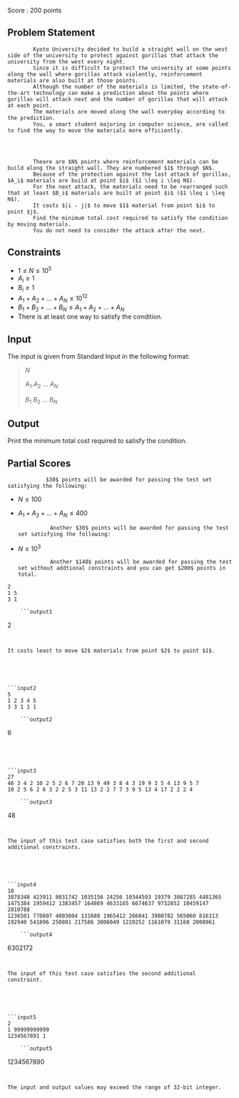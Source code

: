 Score : $200$ points

    
        

## Problem Statement

        

            Kyoto University decided to build a straight wall on the west side of the university to protect against gorillas that attack the university from the west every night.
            Since it is difficult to protect the university at some points along the wall where gorillas attack violently, reinforcement materials are also built at those points.
            Although the number of the materials is limited, the state-of-the-art technology can make a prediction about the points where gorillas will attack next and the number of gorillas that will attack at each point.
            The materials are moved along the wall everyday according to the prediction.
            You, a smart student majoring in computer science, are called to find the way to move the materials more efficiently.
        

        

            Theare are $N$ points where reinforcement materials can be build along the straight wall. They are numbered $1$ through $N$.
            Because of the protection against the last attack of gorillas, $A_i$ materials are build at point $i$ ($1 \leq i \leq N$).
            For the next attack, the materials need to be rearranged such that at least $B_i$ materials are built at point $i$ ($1 \leq i \leq N$).
            It costs $|i - j|$ to move $1$ material from point $i$ to point $j$.
            Find the minimum total cost required to satisfy the condition by moving materials.
            You do not need to consider the attack after the next.
        

    

    
        

## Constraints

        

- $1 \leq N \leq 10^5$
- $A_i \geq 1$
- $B_i \geq 1$
- $A_1 + A_2 + ... + A_N \leq 10^{12}$
- $B_1 + B_2 + ... + B_N \leq A_1 + A_2 + ... + A_N$
- There is at least one way to satisfy the condition.

    

    

    
        
            

## Input

            

The input is given from Standard Input in the following format: 

> $N$
> 
> $A_1$ $A_2$ ... $A_N$
> 
> $B_1$ $B_2$ ... $B_N$
        
        
            

## Output

            

Print the minimum total cost required to satisfy the condition. 

            

## Partial Scores

            

                $30$ points will be awarded for passing the test set satisfying the following:
                

- $N \leq 100$
- $A_1 + A_2 + ... + A_N \leq 400$

            

            

                Another $30$ points will be awarded for passing the test set satisfying the following:
                

- $N \leq 10^3$

            

            

                Another $140$ points will be awarded for passing the test set without addtional constraints and you can get $200$ points in total.
            

        
    

    

    
        
```input1
2
1 5
3 1
```

        
        ```output1
2
```
        

It costs least to move $2$ materials from point $2$ to point $1$. 

    

    
        
```input2
5
1 2 3 4 5
3 3 1 1 1
```

        
        ```output2
6
```
    

    
        
```input3
27
46 3 4 2 10 2 5 2 6 7 20 13 9 49 3 8 4 3 19 9 3 5 4 13 9 5 7
10 2 5 6 2 6 3 2 2 5 3 11 13 2 2 7 7 3 9 5 13 4 17 2 2 2 4
```

        
        ```output3
48
```
        

The input of this test case satisfies both the first and second additional constraints. 

    

    
        
```input4
18
3878348 423911 8031742 1035156 24256 10344593 19379 3867285 4481365 1475384 1959412 1383457 164869 4633165 6674637 9732852 10459147 2810788
1236501 770807 4003004 131688 1965412 266841 3980782 565060 816313 192940 541896 250801 217586 3806049 1220252 1161079 31168 2008961
```

        
        ```output4
6302172
```
        

The input of this test case satisfies the second additional constraint. 

    

    
        
```input5
2
1 99999999999
1234567891 1
```

        
        ```output5
1234567890
```
        

The input and output values may exceed the range of 32-bit integer.